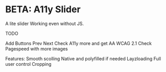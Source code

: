 BETA: A11y Slider
==============================================================
A lite slider Working even without JS.

TODO

Add Buttons Prev Next
Check A11y more and get AA WCAG 2.1
Check Pagespeed with more images

Features:
Smooth scolling Native and polyfilled if needed
Layzloading
Full user control
Cropping

